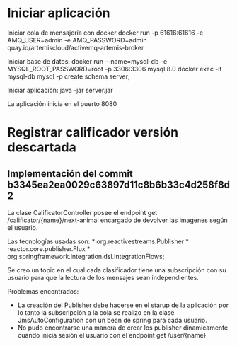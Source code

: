 
# Iniciar aplicación

Iniciar cola de mensajería con docker
    docker run -p 61616:61616 -e AMQ_USER=admin -e AMQ_PASSWORD=admin quay.io/artemiscloud/activemq-artemis-broker

Iniciar base de datos:
    docker run --name=mysql-db -e MYSQL_ROOT_PASSWORD=root -p 3306:3306 mysql:8.0
    docker exec -it mysql-db mysql -p
    create schema server;

Iniciar aplicación: java -jar server.jar

La aplicación inicia en el puerto 8080


# Registrar calificador versión descartada

## Implementación del commit b3345ea2ea0029c63897d11c8b6b33c4d258f8d2

La clase CalificatorController posee el endpoint get /calificator/{name}/next-animal encargado de devolver las imagenes según el usuario. 

Las tecnologías usadas son:
    * org.reactivestreams.Publisher
    * reactor.core.publisher.Flux
    * org.springframework.integration.dsl.IntegrationFlows;

Se creo un topic en el cual cada clasificador tiene una subscripción con su usuario para que la lectura de los mensajes sean independientes.

Problemas encontrados:

 * La creación del Publisher debe hacerse en el starup de la aplicación por lo tanto la subscripción a la cola se realizo en la clase JmsAutoConfiguration con un bean de spring para cada usuario.
 * No pudo encontrarse una manera de crear los publisher dinamicamente cuando inicia sesión el usuario con el endpoint get /user/{name}



